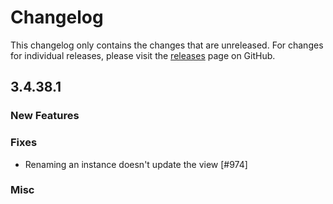 # Changelog

This changelog only contains the changes that are unreleased. For changes for individual releases, please visit the
[releases](https://github.com/ATLauncher/ATLauncher/releases) page on GitHub.

## 3.4.38.1

### New Features

### Fixes
- Renaming an instance doesn't update the view [#974]

### Misc
